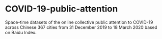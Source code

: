 # COVID-19-public-attention
Space-time datasets of the online collective public attention to COVID-19 across Chinese 367 cities from 31 December 2019 to 18 March 2020 based on Baidu Index.
